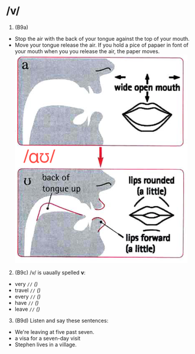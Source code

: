 # /v/
1. (B9a)  
- Stop the air with the back of your tongue against the top of your mouth.
- Move your tongue release the air. If you hold a pice of papaer in font of your mouth when you you  release the air, the paper moves.
![v](https://raw.githubusercontent.com/thanhduongvs/ipa/main/images/19_nguyen-am-ɑʊ.png)

2. (B9c) /v/ is uaually spelled **v**:
- very `//` *()*
- travel `//` *()*
- every `//` *()*
- have `//` *()*
- leave `//` *()*

3. (B9d) Listen and say these sentences:
- We're leaving at five past seven.
- a visa for a seven-day visit
- Stephen lives in a village.